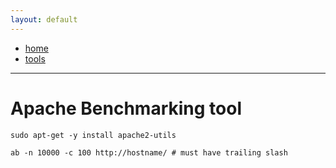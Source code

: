 ```yaml
---
layout: default
---
```

- [home](/index.md)
- [tools](/tools.md)
---
# Apache Benchmarking tool
```
sudo apt-get -y install apache2-utils

ab -n 10000 -c 100 http://hostname/ # must have trailing slash

```
